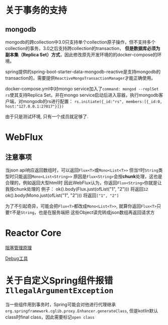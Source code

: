 # 关于事务的支持

## mongodb

mongodb的跨collection中3.0只支持单个collection原子操作，但不支持多个collection的事务，3.0之后支持跨collection的transaction，
**但是数据库必须为副本集（Replica Set）方式**，因此修改原先开发环境的的docker-compose的环境。

spring提供的spring-boot-starter-data-mongodb-reactive是支持mongodb的transaction的，需要提供`ReactiveMongoTransactionManager`才能正确使用。

docker-compose.yml中对mongo service加入了`command: mongod --replSet rs`使其支持Replica Set，并在mongo service启动后进入容器，执行mongodb客户端，对mongodb的rs进行配置：
`rs.initiate({_id:"rs", members:[{_id:0, host:"127.0.0.1:27017"}]})`

由于只是测试环境, 只有一个成员就足够了.

# WebFlux

## 注意事项

当json api响应返回数组时，可以返回`Flux<T>`或`Mono<List<T>>`
但当`T`时`String`类型时只能返回`Mono<List<String>>`
原因是`Flux<String>`会按**chunk**处理，这也是合理的，例如返回大型html时
因此WebFlux认为，你返回`Flux<String>`你就是让我按chunk处理的
例子：
ok().body(Flux.just(ofList("1", "2")))
将返回`12`
ok().body(Mono.just(ofList("1", "2")))
将返回`["1", "2"]`

为了不引起奇异，可能会把`Flux<T>`都改成`Mono<List<T>>`,
就算你返回`Flux<T>`只要`T`不是`String`，也是在服务端把
这些Object读完转成json数组再返回请求方

# Reactor Core

[阻塞管理原理](https://github.com/reactor/BlockHound/blob/master/docs/quick_start.md)

[Debug工具](https://github.com/reactor/reactor-tools)

# 关于自定义Spring组件报错`IllegalArgumentException`

当一些组件用到事务时，Spring可能会对他进行代理继承`org.springframework.cglib.proxy.Enhancer.generateClass`,
但是kotlin默认class时final class，因此需要标记`open class`